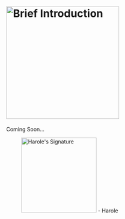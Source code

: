 # <a href="#"><img alt="Brief Introduction" title="Brief Introduction" width="300" src="https://user-images.githubusercontent.com/47141290/194546309-aa83c41c-dfe9-4b82-a31b-8764d00d4e49.svg"></a>
Coming Soon...

<figure title="Harole's Signature">
<img alt="Harole's Signature" title="Harole's Signature" width="200" src="https://user-images.githubusercontent.com/47141290/194127671-1d720896-257f-4ee0-b13e-d086d6909b26.svg">
<span>- Harole</span>
</figure>
